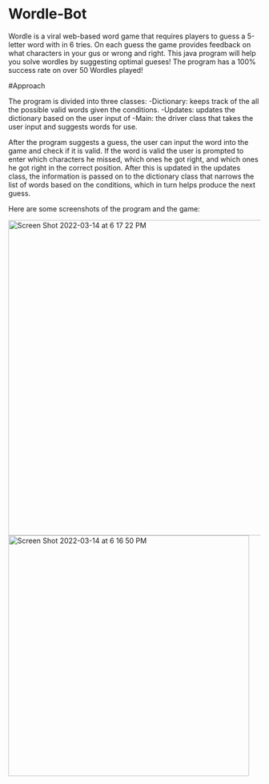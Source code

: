 # Wordle-Bot

Wordle is a viral web-based word game that requires players to guess a 5-letter word with in 6 tries. On each guess the game provides feedback on what characters in your gus or wrong and right. This java program will help you solve wordles by suggesting optimal gueses! The program has a 100% success rate on over 50 Wordles played!

#Approach

The program is divided into three classes:
-Dictionary: keeps track of the all the possible valid words given the conditions.
-Updates: updates the dictionary based on the user input of 
-Main: the driver class that takes the user input and suggests words for use.

After the program suggests a guess, the user can input the word into the game and check if it is valid. If the word is valid the user is prompted to enter which characters he missed, which ones he got right, and which ones he got right in the correct position. After this is updated in the updates class, the information is passed on to the dictionary class that narrows the list of words based on the conditions, which in turn helps produce the next guess.

Here are some screenshots of the program and the game:

<img width="630" alt="Screen Shot 2022-03-14 at 6 17 22 PM" src="https://user-images.githubusercontent.com/65752995/158270237-422c030e-bfbe-4c3d-b881-f98735284caf.png">
<img width="481" alt="Screen Shot 2022-03-14 at 6 16 50 PM" src="https://user-images.githubusercontent.com/65752995/158270245-0f22adfb-e3dd-4467-ba1e-81fa75e23ccc.png">
